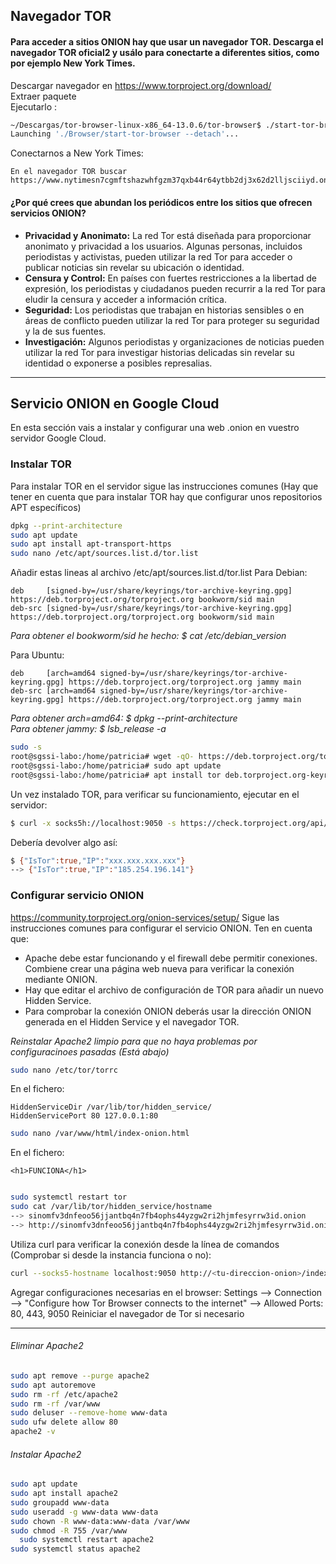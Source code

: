 ## Navegador TOR
#### Para acceder a sitios ONION hay que usar un navegador TOR. Descarga el navegador TOR oficial2 y usálo para conectarte a diferentes sitios, como por ejemplo New York Times.  

Descargar navegador en https://www.torproject.org/download/  
Extraer paquete  
Ejecutarlo  :
```bash
~/Descargas/tor-browser-linux-x86_64-13.0.6/tor-browser$ ./start-tor-browser.desktop 
Launching './Browser/start-tor-browser --detach'...
```
Conectarnos a New York Times:
```
En el navegador TOR buscar https://www.nytimesn7cgmftshazwhfgzm37qxb44r64ytbb2dj3x62d2lljsciiyd.onion/
```

#### ¿Por qué crees que abundan los periódicos entre los sitios que ofrecen servicios ONION?
- **Privacidad y Anonimato:** La red Tor está diseñada para proporcionar anonimato y privacidad a los usuarios. Algunas personas, incluidos periodistas y activistas, pueden utilizar la red Tor para acceder o publicar noticias sin revelar su ubicación o identidad.
- **Censura y Control:** En países con fuertes restricciones a la libertad de expresión, los periodistas y ciudadanos pueden recurrir a la red Tor para eludir la censura y acceder a información crítica.
- **Seguridad:** Los periodistas que trabajan en historias sensibles o en áreas de conflicto pueden utilizar la red Tor para proteger su seguridad y la de sus fuentes.
- **Investigación:** Algunos periodistas y organizaciones de noticias pueden utilizar la red Tor para investigar historias delicadas sin revelar su identidad o exponerse a posibles represalias.

--- 

## Servicio ONION en Google Cloud
En esta sección vais a instalar y configurar una web .onion en vuestro servidor Google Cloud.

### Instalar TOR
Para instalar TOR en el servidor sigue las instrucciones comunes (Hay que tener en cuenta que para instalar TOR hay que configurar unos repositorios APT específicos)  
```bash
dpkg --print-architecture
sudo apt update
sudo apt install apt-transport-https
sudo nano /etc/apt/sources.list.d/tor.list
```
Añadir estas lineas al archivo /etc/apt/sources.list.d/tor.list
Para Debian:
```vim
deb     [signed-by=/usr/share/keyrings/tor-archive-keyring.gpg] https://deb.torproject.org/torproject.org bookworm/sid main
deb-src [signed-by=/usr/share/keyrings/tor-archive-keyring.gpg] https://deb.torproject.org/torproject.org bookworm/sid main
```
*Para obtener el bookworm/sid he hecho: $ cat /etc/debian_version*

Para Ubuntu: 
```vim
deb     [arch=amd64 signed-by=/usr/share/keyrings/tor-archive-keyring.gpg] https://deb.torproject.org/torproject.org jammy main
deb-src [arch=amd64 signed-by=/usr/share/keyrings/tor-archive-keyring.gpg] https://deb.torproject.org/torproject.org jammy main
```
*Para obtener arch=amd64: $ dpkg --print-architecture*  
*Para obtener jammy: $ lsb_release -a*  

```bash
sudo -s
root@sgssi-labo:/home/patricia# wget -qO- https://deb.torproject.org/torproject.org/A3C4F0F979CAA22CDBA8F512EE8CBC9E886DDD89.asc | gpg --dearmor | tee /usr/share/keyrings/tor-archive-keyring.gpg >/dev/null
root@sgssi-labo:/home/patricia# sudo apt update
root@sgssi-labo:/home/patricia# apt install tor deb.torproject.org-keyring
```


Un vez instalado TOR, para verificar su funcionamiento, ejecutar en el servidor:  
```bash
$ curl -x socks5h://localhost:9050 -s https://check.torproject.org/api/ip
```
Debería devolver algo así:  
```bash
$ {"IsTor":true,"IP":"xxx.xxx.xxx.xxx"}
--> {"IsTor":true,"IP":"185.254.196.141"}
```

### Configurar servicio ONION
https://community.torproject.org/onion-services/setup/
Sigue las instrucciones comunes para configurar el servicio ONION. Ten en cuenta que:
- Apache debe estar funcionando y el firewall debe permitir conexiones. Combiene crear una página web nueva para verificar la conexión mediante ONION.
- Hay que editar el archivo de configuración de TOR para añadir un nuevo Hidden Service.
- Para comprobar la conexión ONION deberás usar la dirección ONION generada en el Hidden Service y el navegador TOR.

*Reinstalar Apache2 limpio para que no haya problemas por configuracinoes pasadas (Está abajo)*
```bash
sudo nano /etc/tor/torrc
```
En el fichero:
```
HiddenServiceDir /var/lib/tor/hidden_service/ 
HiddenServicePort 80 127.0.0.1:80
```
```bash
sudo nano /var/www/html/index-onion.html
```
En el fichero:
```
<h1>FUNCIONA</h1>
```
```bash

sudo systemctl restart tor
sudo cat /var/lib/tor/hidden_service/hostname
--> sinomfv3dnfeoo56jjantbq4n7fb4ophs44yzgw2ri2hjmfesyrrw3id.onion
--> http://sinomfv3dnfeoo56jjantbq4n7fb4ophs44yzgw2ri2hjmfesyrrw3id.onion/index-onion.html
```
Utiliza curl para verificar la conexión desde la línea de comandos (Comprobar si desde la instancia funciona o no):
```bash
curl --socks5-hostname localhost:9050 http://<tu-direccion-onion>/index-onion.html
```

Agregar configuraciones necesarias en el browser:
Settings --> Connection --> "Configure how Tor Browser connects to the internet" --> Allowed Ports: 80, 443, 9050
Reiniciar el navegador de Tor si necesario

--- 

###### Eliminar Apache2
```bash
sudo apt remove --purge apache2
sudo apt autoremove
sudo rm -rf /etc/apache2
sudo rm -rf /var/www
sudo deluser --remove-home www-data
sudo ufw delete allow 80
apache2 -v
```

###### Instalar Apache2
```bash
sudo apt update
sudo apt install apache2
sudo groupadd www-data
sudo useradd -g www-data www-data
sudo chown -R www-data:www-data /var/www
sudo chmod -R 755 /var/www
  sudo systemctl restart apache2
sudo systemctl status apache2
```
